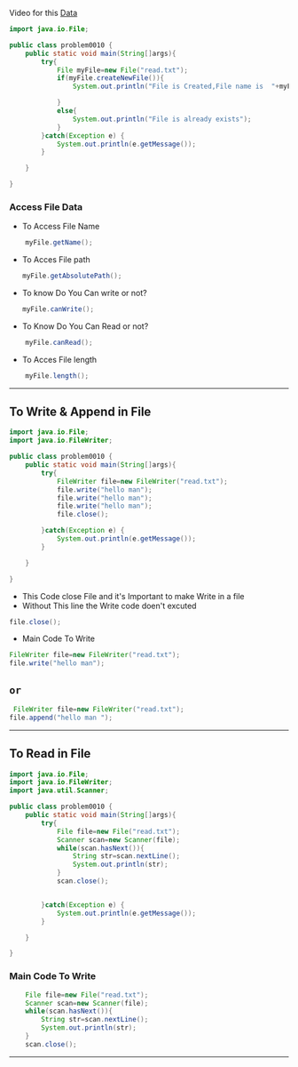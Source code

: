 Video for this [Data](https://www.youtube.com/watch?v=qaYfVIFik9Y)

```java
import java.io.File;

public class problem0010 {
    public static void main(String[]args){
        try{
            File myFile=new File("read.txt");
            if(myFile.createNewFile()){
                System.out.println("File is Created,File name is  "+myFile.getName());

            }
            else{
                System.out.println("File is already exists");
            }
        }catch(Exception e) {
            System.out.println(e.getMessage());
        }

    }

}
```

### Access File Data

- To Access File Name

```java
    myFile.getName(); 
```

- To Acces File path
  ```java
  myFile.getAbsolutePath();
  ```
- To know Do You Can write or not?
  ```java
  myFile.canWrite();
  ```
- To Know Do You Can Read or not?

```java
    myFile.canRead();
```

- To Acces File length

```java
    myFile.length();
```

----

## To Write & Append in File

```java
import java.io.File;
import java.io.FileWriter;

public class problem0010 {
    public static void main(String[]args){
        try{
            FileWriter file=new FileWriter("read.txt");
            file.write("hello man");
            file.write("hello man");
            file.write("hello man");
            file.close();

        }catch(Exception e) {
            System.out.println(e.getMessage());
        }

    }

}

```

- This Code close File and it's Important to make Write in a file
- Without This line the Write code doen't excuted

```java
file.close();
```

- Main Code To Write

```java
FileWriter file=new FileWriter("read.txt");
file.write("hello man");
```

## `or`

```java
 FileWriter file=new FileWriter("read.txt");
file.append("hello man ");
```

------

## To Read in File

```java
import java.io.File;
import java.io.FileWriter;
import java.util.Scanner;

public class problem0010 {
    public static void main(String[]args){
        try{
            File file=new File("read.txt");
            Scanner scan=new Scanner(file);
            while(scan.hasNext()){
                String str=scan.nextLine();
                System.out.println(str);
            }
            scan.close();


        }catch(Exception e) {
            System.out.println(e.getMessage());
        }

    }

}

```

### Main Code To Write

```java
    File file=new File("read.txt");
    Scanner scan=new Scanner(file);
    while(scan.hasNext()){
        String str=scan.nextLine();
        System.out.println(str);
    }
    scan.close();
```

----